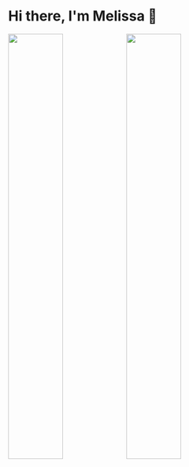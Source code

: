 # Hi there, I'm Melissa 👋

<img align="left" width="47%" src="https://github-readme-stats.vercel.app/api?username=melybee-07&show_icons=true&theme=radical" />

<img align="left" width="47%" src="https://github-readme-stats.vercel.app/api/top-langs/?username=melybee-07&layout=compact" />
